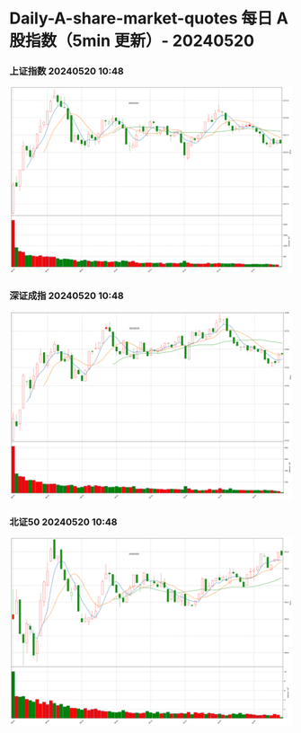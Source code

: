 
# Daily-A-share-market-quotes 每日 A 股指数（5min 更新）- 20240520

### 上证指数 20240520 10:48
![](./fig/2024/5/20240520-sh000001.png)

### 深证成指 20240520 10:48
![](./fig/2024/5/20240520-sz399001.png)

### 北证50 20240520 10:48
![](./fig/2024/5/20240520-bj899050.png)
